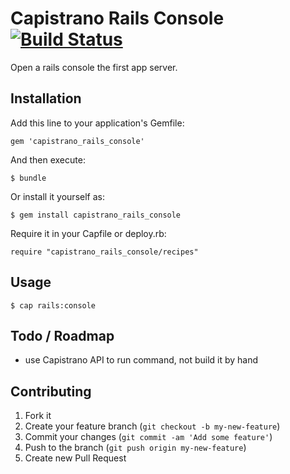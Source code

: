 # Capistrano Rails Console [![Build Status](https://travis-ci.org/timoschilling/capistrano_rails_console.png?branch=master)](https://travis-ci.org/timoschilling/capistrano_rails_console)

Open a rails console the first app server.

## Installation

Add this line to your application's Gemfile:

    gem 'capistrano_rails_console'

And then execute:

    $ bundle

Or install it yourself as:

    $ gem install capistrano_rails_console

Require it in your Capfile or deploy.rb:

    require "capistrano_rails_console/recipes"

## Usage

    $ cap rails:console

## Todo / Roadmap

* use Capistrano API to run command, not build it by hand

## Contributing

1. Fork it
2. Create your feature branch (`git checkout -b my-new-feature`)
3. Commit your changes (`git commit -am 'Add some feature'`)
4. Push to the branch (`git push origin my-new-feature`)
5. Create new Pull Request

